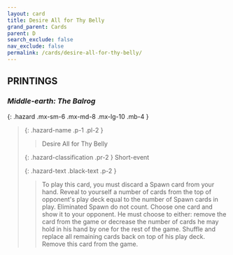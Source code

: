 ```yaml
---
layout: card
title: Desire All for Thy Belly
grand_parent: Cards
parent: D
search_exclude: false
nav_exclude: false
permalink: /cards/desire-all-for-thy-belly/
---
```


## PRINTINGS


### _Middle-earth: The Balrog_

{: .hazard .mx-sm-6 .mx-md-8 .mx-lg-10 .mb-4 }
> {: .hazard-name .p-1 .pl-2 }
> > <div class="hazard-mp"></div>
> > <div class="card-name">Desire All for Thy Belly</div>
>
> {: .hazard-classification .pr-2 }
> Short-event
>
> {: .hazard-text .black-text .p-2 }
> > To play this card, you must discard a Spawn card from your hand. Reveal to yourself a number of cards from the top of opponent's play deck equal to the number of Spawn cards in play. Eliminated Spawn do not count. Choose one card and show it to your opponent. He must choose to either: remove the card from the game or decrease the number of cards he may hold in his hand by one for the rest of the game. Shuffle and replace all remaining cards back on top of his play deck. Remove this card from the game. 
>
